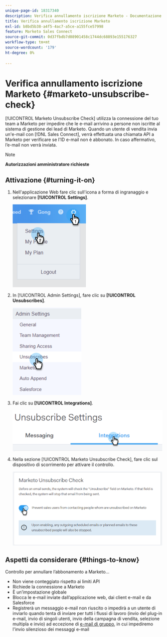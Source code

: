 ```yaml
---
unique-page-id: 18317340
description: Verifica annullamento iscrizione Marketo - Documentazione Marketo - Documentazione del prodotto
title: Verifica annullamento iscrizione Marketo
exl-id: b8bd5b38-a4f5-4ac7-a5ce-a155fce57998
feature: Marketo Sales Connect
source-git-commit: 0d37fbdb7d08901458c1744dc68893e155176327
workflow-type: tm+mt
source-wordcount: '179'
ht-degree: 0%

---
```


# Verifica annullamento iscrizione Marketo {#marketo-unsubscribe-check}

[!UICONTROL Marketo Unsubscribe Check] utilizza la connessione del tuo team a Marketo per impedire che le e-mail arrivino a persone non iscritte al sistema di gestione dei lead di Marketo. Quando un utente di vendita invia un&#39;e-mail con [!DNL Sales Connect], verrà effettuata una chiamata API a Marketo per verificare se l&#39;ID e-mail non è abbonato. In caso affermativo, l’e-mail non verrà inviata.

>[!NOTE]
>
>**Autorizzazioni amministratore richieste**

## Attivazione {#turning-it-on}

1. Nell&#39;applicazione Web fare clic sull&#39;icona a forma di ingranaggio e selezionare **[!UICONTROL Settings]**.

   ![](assets/one-2.png)

1. In [!UICONTROL Admin Settings], fare clic su **[!UICONTROL Unsubscribes]**.

   ![](assets/two-3.png)

1. Fai clic su **[!UICONTROL Integrations]**.

   ![](assets/three-3.png)

1. Nella sezione [!UICONTROL Marketo Unsubscribe Check], fare clic sul dispositivo di scorrimento per attivare il controllo.

   ![](assets/four-2.png)

## Aspetti da considerare {#things-to-know}

Controllo per annullare l’abbonamento a Marketo...

* Non viene conteggiato rispetto ai limiti API
* Richiede la connessione a Marketo
* È un’impostazione globale
* Blocca le e-mail inviate dall’applicazione web, dai client e-mail e da Salesforce
* Registrerà un messaggio e-mail non riuscito o impedirà a un utente di inviarlo quando tenta di inviare per tutti i flussi di lavoro (invio del plug-in e-mail, invio di singoli utenti, invio della campagna di vendita, selezione multipla e invio) ad eccezione di [e-mail di gruppo](/help/marketo/product-docs/marketo-sales-connect/email/using-the-compose-window/composing-bulk-emails-with-select-and-send.md), in cui impediremo l&#39;invio silenzioso dei messaggi e-mail
